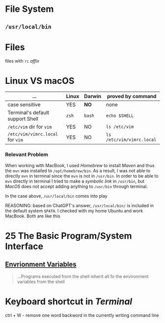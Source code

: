 # File System
## `/usr/local/bin`

# Files
files with `rc` *affix*

# Linux VS macOS
... 				                    | Linux | Darwin  | proved by command
--------------------------------|-------|---------|-------------------
case sensitive                  | YES   | **NO**  | none
Terminal's default support Shell| `zsh` | `bash`  | `echo $SHELL`
`/etc/vim` dir for `vim`        | YES   | NO      | `ls /etc/vim`
`/etc/vim/vimrc.local` for `vim`| YES   | NO      | `ls /etc/vim/vimrc.local`

### Relevant Problem
When working with MacBook, I used *Homebrew* to install *Maven* and thus the `mvn` was installed to `/opt/homebrew/bin`. As a result, I was not able to directly `mvn` in terminal since the `mvn` is not in `/usr/bin`. In order to be able to `mvn` directly in terminal I tried to make a *symbolic link* in `/usr/bin`, but *MacOS* does not accept adding anything to `/usr/bin` through terminal.

In the case above, `/usr/local/bin` comes into play

REASONING: based on ChatGPT's answer, `/usr/local/bin/` is included in the default system `$PATH`. I checked with my home Ubuntu and work MacBook. Both are like this

# 25 The Basic Program/System Interface
## [Envrionment Variables](https://www.gnu.org/software/libc/manual/html_node/Environment-Variables.html)
> ...Programs executed from the shell inherit all fo the environment variables from the shell
# Keyboard shortcut in *Terminal*
ctrl + W - remove one word backword in the currently writing command line
